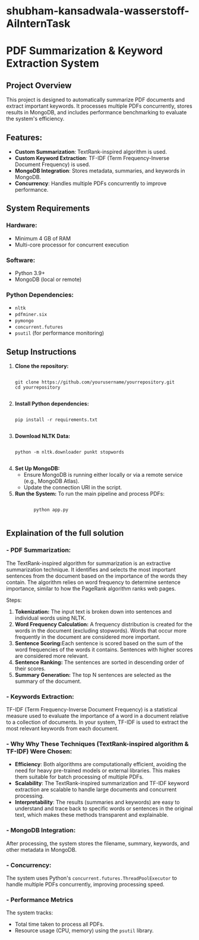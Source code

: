 # shubham-kansadwala-wasserstoff-AiInternTask

# PDF Summarization & Keyword Extraction System

## Project Overview
This project is designed to automatically summarize PDF documents and extract important keywords. It processes multiple PDFs concurrently, stores results in MongoDB, and includes performance benchmarking to evaluate the system's efficiency.

## Features:
- **Custom Summarization**: TextRank-inspired algorithm is used.
- **Custom Keyword Extraction**: TF-IDF (Term Frequency-Inverse Document Frequency) is used.
- **MongoDB Integration**: Stores metadata, summaries, and keywords in MongoDB.
- **Concurrency**: Handles multiple PDFs concurrently to improve performance.

## System Requirements

### Hardware:
- Minimum 4 GB of RAM
- Multi-core processor for concurrent execution

### Software:
- Python 3.9+
- MongoDB (local or remote)

### Python Dependencies:
- `nltk`
- `pdfminer.six`
- `pymongo`
- `concurrent.futures`
- `psutil` (for performance monitoring)

## Setup Instructions

<ol>
    <li><strong>Clone the repository:</strong>
        <pre><code class="bash">
git clone https://github.com/yourusername/yourrepository.git
cd yourrepository 
        </code></pre>
    </li>

<li><strong>Install Python dependencies:</strong>
        <pre><code class="bash">
pip install -r requirements.txt
        </code></pre>
    </li>

<li><strong>Download NLTK Data:</strong>
        <pre><code class="bash">
python -m nltk.downloader punkt stopwords
        </code></pre>
    </li>

<li><strong>Set Up MongoDB:</strong>
       <ul>
  <li>Ensure MongoDB is running either locally or via a remote service (e.g., MongoDB Atlas).</li>
  <li>Update the connection URI in the script.</li>
       </ul>
</li>

<li><strong>Run the System:</strong>
    To run the main pipeline and process PDFs:
<pre><code class="bash">
       python app.py        
       </code></pre>
</li>

</ol>

## Explaination of the full solution

### - PDF Summarization:

The TextRank-inspired algorithm for summarization is an extractive summarization technique. It identifies and selects the most important sentences from the document based on the importance of the words they contain. The algorithm relies on word frequency to determine sentence importance, similar to how the PageRank algorithm ranks web pages.

Steps:
<ol>
<li><strong>Tokenization:</strong> The input text is broken down into sentences and individual words using NLTK.</li>
<li><strong>Word Frequency Calculation:</strong> A frequency distribution is created for the words in the document (excluding stopwords).
Words that occur more frequently in the document are considered more important.</li>
<li><strong>Sentence Scoring:</strong>Each sentence is scored based on the sum of the word frequencies of the words it contains. Sentences with higher scores are considered more relevant.</li>
<li><strong>Sentence Ranking:</strong> The sentences are sorted in descending order of their scores.</li>
<li><strong>Summary Generation:</strong> The top N sentences are selected as the summary of the document.</li>
</ol>

### - Keywords Extraction:

TF-IDF (Term Frequency-Inverse Document Frequency) is a statistical measure used to evaluate the importance of a word in a document relative to a collection of documents. In your system, TF-IDF is used to extract the most relevant keywords from each document.

### - Why Why These Techniques (TextRank-inspired algorithm & TF-IDF) Were Chosen:

- **Efficiency**: Both algorithms are computationally efficient, avoiding the need for heavy pre-trained models or external libraries. This makes them suitable for batch processing of multiple PDFs.
- **Scalability**: The TextRank-inspired summarization and TF-IDF keyword extraction are scalable to handle large documents and concurrent processing.
- **Interpretability**: The results (summaries and keywords) are easy to understand and trace back to specific words or sentences in the original text, which makes these methods transparent and explainable.


### - MongoDB Integration:
After processing, the system stores the filename, summary, keywords, and other metadata in MongoDB.

### - Concurrency:
The system uses Python's `concurrent.futures.ThreadPoolExecutor` to handle multiple PDFs concurrently, improving processing speed.

### - Performance Metrics
The system tracks:

- Total time taken to process all PDFs.
- Resource usage (CPU, memory) using the `psutil` library.




